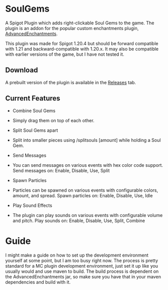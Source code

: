 # SoulGems
A Spigot Plugin which adds right-clickable Soul Gems to the game.
The plugin is an addon for the popular custom enchantments plugin, [AdvancedEnchantments](https://www.spigotmc.org/resources/1-17-1-21-%E2%AD%95-advancedenchantments-%E2%AD%90-450-custom-enchants-%E2%AD%90create-custom-enchantments-%E2%9C%85.43058/).

This plugin was made for Spigot 1.20.4 but should be forward compatible with 1.21 and backward-compatible with 1.20.x.
It may also be compatible with earlier versions of the game, but I have not tested it.

## Download
A prebuilt version of the plugin is available in the [Releases](https://github.com/owengregson/SoulGems/releases) tab.

## Current Features
* Combine Soul Gems
- Simply drag them on top of each other.
* Split Soul Gems apart
- Split into smaller pieces using /splitsouls [amount] while holding a Soul Gem.
* Send Messages
- You can send messages on various events with hex color code support. Send messages on: Enable, Disable, Use, Split
* Spawn Particles
- Particles can be spawned on various events with configurable colors, amount, and spread. Spawn particles on: Enable, Disable, Use, Idle
* Play Sound Effects
- The plugin can play sounds on various events with configurable volume and pitch. Play sounds on: Enable, Disable, Use, Split, Combine


# Guide
I might make a guide on how to set up the development environment yourself at some point, but I am too busy right now.
The process is pretty standard for a MC plugin development environment, just set it up like you usually would and use maven to build.
The build process is dependent on the AdvancedEnchantments jar, so make sure you have that in your maven dependencies and build with it.
